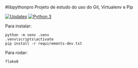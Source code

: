 #libpythonpro
Projeto de estudo do uso do Git, Virtualenv e Pip

[![Updates](https://pyup.io/repos/github/rafarios20/libpythonpro/shield.svg)](https://pyup.io/repos/github/rafarios20/libpythonpro/)
[![Python 3](https://pyup.io/repos/github/rafarios20/libpythonpro/python-3-shield.svg)](https://pyup.io/repos/github/rafarios20/libpythonpro/)


Para instalar:
```console
python -m venv .venv
.venv\scripts\activate
pip install -r requirements-dev.txt
```

Para rodar:
```console
flake8

```